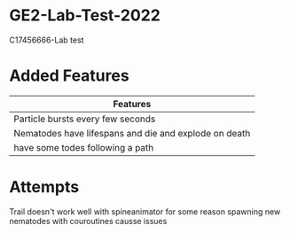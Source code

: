 # GE2-Lab-Test-2022
 C17456666-Lab test

# Added Features
| Features |
| --------------- |
| Particle bursts every few seconds |
| Nematodes have lifespans and die and explode on death | 
| have some todes following a path |

# Attempts
Trail doesn't work well with spineanimator
for some reason spawning new nematodes with couroutines causse issues

